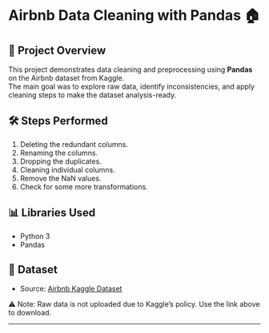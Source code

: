 # Airbnb Data Cleaning with Pandas 🏠

## 📌 Project Overview

This project demonstrates data cleaning and preprocessing using **Pandas** on the Airbnb dataset from Kaggle.  
The main goal was to explore raw data, identify inconsistencies, and apply cleaning steps to make the dataset analysis-ready.

## 🛠️ Steps Performed

1. Deleting the redundant columns.
2. Renaming the columns.
3. Dropping the duplicates.
4. Cleaning individual columns.
5. Remove the NaN values.
6. Check for some more transformations.

## 📊 Libraries Used

- Python 3
- Pandas

## 📌 Dataset

- Source: [Airbnb Kaggle Dataset](https://www.kaggle.com/datasets/arianazmoudeh/airbnbopendata?resource=download)

⚠️ Note: Raw data is not uploaded due to Kaggle’s policy. Use the link above to download.

---
